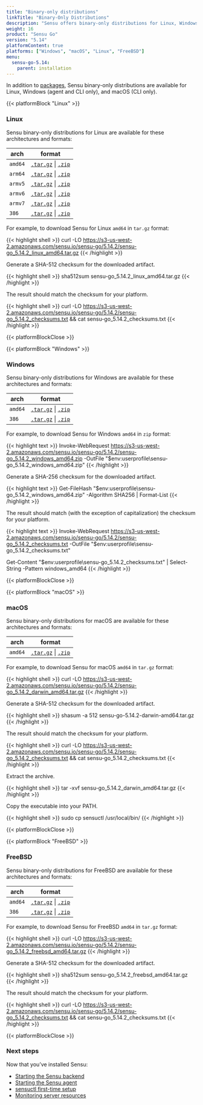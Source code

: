 ```yaml
---
title: "Binary-only distributions"
linkTitle: "Binary-Only Distributions"
description: "Sensu offers binary-only distributions for Linux, Windows, and macOS. Read the guide to learn how to download and verify Sensu binaries."
weight: 16
product: "Sensu Go"
version: "5.14"
platformContent: true
platforms: ["Windows", "macOS", "Linux", "FreeBSD"]
menu:
  sensu-go-5.14:
    parent: installation
---
```


In addition to [packages][1], Sensu binary-only distributions are available for Linux, Windows (agent and CLI only), and macOS (CLI only).

{{< platformBlock "Linux" >}}

### Linux

Sensu binary-only distributions for Linux are available for these architectures and formats:

| arch | format |
| --- | --- |
| `amd64` | [`.tar.gz`][14] \| [`.zip`][20]
| `arm64` | [`.tar.gz`][15] \| [`.zip`][21]
| `armv5` | [`.tar.gz`][16] \| [`.zip`][22]
| `armv6` | [`.tar.gz`][17] \| [`.zip`][23]
| `armv7` | [`.tar.gz`][18] \| [`.zip`][24]
| `386` | [`.tar.gz`][19] \| [`.zip`][25]

For example, to download Sensu for Linux `amd64` in `tar.gz` format:

{{< highlight shell >}}
curl -LO https://s3-us-west-2.amazonaws.com/sensu.io/sensu-go/5.14.2/sensu-go_5.14.2_linux_amd64.tar.gz
{{< /highlight >}}

Generate a SHA-512 checksum for the downloaded artifact.

{{< highlight shell >}}
sha512sum sensu-go_5.14.2_linux_amd64.tar.gz
{{< /highlight >}}

The result should match the checksum for your platform.

{{< highlight shell >}}
curl -LO https://s3-us-west-2.amazonaws.com/sensu.io/sensu-go/5.14.2/sensu-go_5.14.2_checksums.txt && cat sensu-go_5.14.2_checksums.txt
{{< /highlight >}}

{{< platformBlockClose >}}

{{< platformBlock "Windows" >}}

### Windows

Sensu binary-only distributions for Windows are available for these architectures and formats:

| arch | format |
| --- | --- |
| `amd64` | [`.tar.gz`][26] \| [`.zip`][28]
| `386` | [`.tar.gz`][27] \| [`.zip`][29]

For example, to download Sensu for Windows `amd64` in `zip` format:

{{< highlight text >}}
Invoke-WebRequest https://s3-us-west-2.amazonaws.com/sensu.io/sensu-go/5.14.2/sensu-go_5.14.2_windows_amd64.zip  -OutFile "$env:userprofile\sensu-go_5.14.2_windows_amd64.zip"
{{< /highlight >}}

Generate a SHA-256 checksum for the downloaded artifact.

{{< highlight text >}}
Get-FileHash "$env:userprofile\sensu-go_5.14.2_windows_amd64.zip" -Algorithm SHA256 | Format-List
{{< /highlight >}}

The result should match (with the exception of capitalization) the checksum for your platform.

{{< highlight text >}}
Invoke-WebRequest https://s3-us-west-2.amazonaws.com/sensu.io/sensu-go/5.14.2/sensu-go_5.14.2_checksums.txt -OutFile "$env:userprofile\sensu-go_5.14.2_checksums.txt"

Get-Content "$env:userprofile\sensu-go_5.14.2_checksums.txt" | Select-String -Pattern windows_amd64
{{< /highlight >}}

{{< platformBlockClose >}}

{{< platformBlock "macOS" >}}

### macOS

Sensu binary-only distributions for macOS are available for these architectures and formats:

| arch | format |
| --- | --- |
| `amd64` | [`.tar.gz`][30] \| [`.zip`][31]

For example, to download Sensu for macOS `amd64` in `tar.gz` format:

{{< highlight shell >}}
curl -LO https://s3-us-west-2.amazonaws.com/sensu.io/sensu-go/5.14.2/sensu-go_5.14.2_darwin_amd64.tar.gz
{{< /highlight >}}

Generate a SHA-512 checksum for the downloaded artifact.

{{< highlight shell >}}
shasum -a 512 sensu-go-5.14.2-darwin-amd64.tar.gz
{{< /highlight >}}

The result should match the checksum for your platform.

{{< highlight shell >}}
curl -LO https://s3-us-west-2.amazonaws.com/sensu.io/sensu-go/5.14.2/sensu-go_5.14.2_checksums.txt && cat sensu-go_5.14.2_checksums.txt
{{< /highlight >}}

Extract the archive.

{{< highlight shell >}}
tar -xvf sensu-go_5.14.2_darwin_amd64.tar.gz
{{< /highlight >}}

Copy the executable into your PATH.

{{< highlight shell >}}
sudo cp sensuctl /usr/local/bin/
{{< /highlight >}}

{{< platformBlockClose >}}

{{< platformBlock "FreeBSD" >}}

### FreeBSD

Sensu binary-only distributions for FreeBSD are available for these architectures and formats:

| arch | format |
| --- | --- |
| `amd64` | [`.tar.gz`][32] \| [`.zip`][33]
| `386` | [`.tar.gz`][34] \| [`.zip`][35]

For example, to download Sensu for FreeBSD `amd64` in `tar.gz` format:

{{< highlight shell >}}
curl -LO https://s3-us-west-2.amazonaws.com/sensu.io/sensu-go/5.14.2/sensu-go_5.14.2_freebsd_amd64.tar.gz
{{< /highlight >}}

Generate a SHA-512 checksum for the downloaded artifact.

{{< highlight shell >}}
sha512sum sensu-go_5.14.2_freebsd_amd64.tar.gz
{{< /highlight >}}

The result should match the checksum for your platform.

{{< highlight shell >}}
curl -LO https://s3-us-west-2.amazonaws.com/sensu.io/sensu-go/5.14.2/sensu-go_5.14.2_checksums.txt && cat sensu-go_5.14.2_checksums.txt
{{< /highlight >}}

{{< platformBlockClose >}}

### Next steps

Now that you’ve installed Sensu:

- [Starting the Sensu backend][2]
- [Starting the Sensu agent][3]
- [sensuctl first-time setup][4]
- [Monitoring server resources][5]

[2]: ../../reference/backend#operation
[3]: ../../reference/agent#operation
[4]: ../../sensuctl/reference#first-time-setup
[5]: ../../guides/monitor-server-resources
[1]: ../install-sensu
[14]: https://s3-us-west-2.amazonaws.com/sensu.io/sensu-go/5.14.2/sensu-go_5.14.2_linux_amd64.tar.gz
[15]: https://s3-us-west-2.amazonaws.com/sensu.io/sensu-go/5.14.2/sensu-go_5.14.2_linux_arm64.tar.gz
[16]: https://s3-us-west-2.amazonaws.com/sensu.io/sensu-go/5.14.2/sensu-go_5.14.2_linux_armv5.tar.gz
[17]: https://s3-us-west-2.amazonaws.com/sensu.io/sensu-go/5.14.2/sensu-go_5.14.2_linux_armv6.tar.gz
[18]: https://s3-us-west-2.amazonaws.com/sensu.io/sensu-go/5.14.2/sensu-go_5.14.2_linux_armv7.tar.gz
[19]: https://s3-us-west-2.amazonaws.com/sensu.io/sensu-go/5.14.2/sensu-go_5.14.2_linux_386.tar.gz
[20]: https://s3-us-west-2.amazonaws.com/sensu.io/sensu-go/5.14.2/sensu-go_5.14.2_linux_amd64.zip
[21]: https://s3-us-west-2.amazonaws.com/sensu.io/sensu-go/5.14.2/sensu-go_5.14.2_linux_arm64.zip
[22]: https://s3-us-west-2.amazonaws.com/sensu.io/sensu-go/5.14.2/sensu-go_5.14.2_linux_armv5.zip
[23]: https://s3-us-west-2.amazonaws.com/sensu.io/sensu-go/5.14.2/sensu-go_5.14.2_linux_armv6.zip
[24]: https://s3-us-west-2.amazonaws.com/sensu.io/sensu-go/5.14.2/sensu-go_5.14.2_linux_armv7.zip
[25]: https://s3-us-west-2.amazonaws.com/sensu.io/sensu-go/5.14.2/sensu-go_5.14.2_linux_386.zip
[26]: https://s3-us-west-2.amazonaws.com/sensu.io/sensu-go/5.14.2/sensu-go_5.14.2_windows_amd64.tar.gz
[27]: https://s3-us-west-2.amazonaws.com/sensu.io/sensu-go/5.14.2/sensu-go_5.14.2_windows_386.tar.gz
[28]: https://s3-us-west-2.amazonaws.com/sensu.io/sensu-go/5.14.2/sensu-go_5.14.2_windows_amd64.zip
[29]: https://s3-us-west-2.amazonaws.com/sensu.io/sensu-go/5.14.2/sensu-go_5.14.2_windows_386.zip
[30]: https://s3-us-west-2.amazonaws.com/sensu.io/sensu-go/5.14.2/sensu-go_5.14.2_darwin_amd64.tar.gz
[31]: https://s3-us-west-2.amazonaws.com/sensu.io/sensu-go/5.14.2/sensu-go_5.14.2_darwin_amd64.zip
[32]: https://s3-us-west-2.amazonaws.com/sensu.io/sensu-go/5.14.2/sensu-go_5.14.2_freebsd_amd64.tar.gz
[33]: https://s3-us-west-2.amazonaws.com/sensu.io/sensu-go/5.14.2/sensu-go_5.14.2_freebsd_amd64.zip
[34]: https://s3-us-west-2.amazonaws.com/sensu.io/sensu-go/5.14.2/sensu-go_5.14.2_freebsd_386.tar.gz
[35]: https://s3-us-west-2.amazonaws.com/sensu.io/sensu-go/5.14.2/sensu-go_5.14.2_freebsd_386.zip

